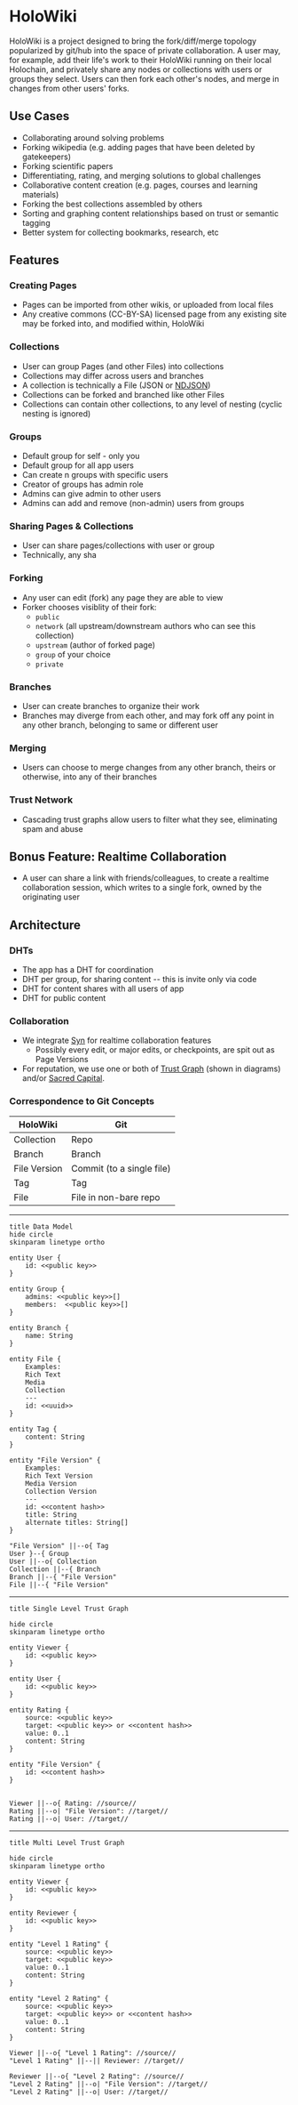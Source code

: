 # HoloWiki

HoloWiki is a project designed to bring the fork/diff/merge topology popularized by git/hub into the space of private collaboration. A user may, for example, add their life's work to their HoloWiki running on their local Holochain, and privately share any nodes or collections with users or groups they select. Users can then fork each other's nodes, and merge in changes from other users' forks.

## Use Cases

- Collaborating around solving problems
- Forking wikipedia (e.g. adding pages that have been deleted by gatekeepers)
- Forking scientific papers
- Differentiating, rating, and merging solutions to global challenges
- Collaborative content creation (e.g. pages, courses and learning materials)
- Forking the best collections assembled by others
- Sorting and graphing content relationships based on trust or semantic tagging
- Better system for collecting bookmarks, research, etc

## Features

### Creating Pages

- Pages can be imported from other wikis, or uploaded from local files
- Any creative commons (CC-BY-SA) licensed page from any existing site may be forked into, and modified within, HoloWiki

### Collections

- User can group Pages (and other Files) into collections
- Collections may differ across users and branches
- A collection is technically a File (JSON or [NDJSON](http://ndjson.org/))
- Collections can be forked and branched like other Files
- Collections can contain other collections, to any level of nesting (cyclic nesting is ignored)

### Groups

- Default group for self - only you
- Default group for all app users
- Can create n groups with specific users
- Creator of groups has admin role
- Admins can give admin to other users
- Admins can add and remove (non-admin) users from groups

### Sharing Pages & Collections

- User can share pages/collections with user or group
- Technically, any sha

### Forking

- Any user can edit (fork) any page they are able to view
- Forker chooses visiblity of their fork:
  - `public`
  - `network` (all upstream/downstream authors who can see this collection)
  - `upstream` (author of forked page)
  - `group` of your choice
  - `private`

### Branches

- User can create branches to organize their work
- Branches may diverge from each other, and may fork off any point in any other branch, belonging to same or different user

### Merging

- Users can choose to merge changes from any other branch, theirs or otherwise, into any of their branches

### Trust Network

- Cascading trust graphs allow users to filter what they see, eliminating spam and abuse

## Bonus Feature: Realtime Collaboration

- A user can share a link with friends/colleagues, to create a realtime collaboration session, which writes to a single fork, owned by the originating user

## Architecture

### DHTs

- The app has a DHT for coordination
- DHT per group, for sharing content -- this is invite only via code
- DHT for content shares with all users of app
- DHT for public content

### Collaboration

- We integrate [Syn](https://github.com/holochain/syn/blob/main/DESIGN.md) for realtime collaboration features
  - Possibly every edit, or major edits, or checkpoints, are spit out as Page Versions
- For reputation, we use one or both of [Trust Graph](https://github.com/trustgraph/trustgraph) (shown in diagrams) and/or [Sacred Capital](https://sacred-capital.gitbook.io/sacred-capital/).

### Correspondence to Git Concepts

| HoloWiki     | Git                       |
| ------------ | ------------------------- |
| Collection   | Repo                      |
| Branch       | Branch                    |
| File Version | Commit (to a single file) |
| Tag          | Tag                       |
| File         | File in non-bare repo     |

---

<!--
relevant docs:
- https://plantuml.com/ie-diagram
- https://plantuml.com/class-diagram
 -->

```plantuml
title Data Model
hide circle
skinparam linetype ortho

entity User {
    id: <<public key>>
}

entity Group {
    admins: <<public key>>[]
    members:  <<public key>>[]
}

entity Branch {
    name: String
}

entity File {
    Examples:
    Rich Text
    Media
    Collection
    ---
    id: <<uuid>>
}

entity Tag {
    content: String
}

entity "File Version" {
    Examples:
    Rich Text Version
    Media Version
    Collection Version
    ---
    id: <<content hash>>
    title: String
    alternate titles: String[]
}

"File Version" ||--o{ Tag
User }--{ Group
User ||--o{ Collection
Collection ||--{ Branch
Branch ||--{ "File Version"
File ||--{ "File Version"
```

---

```plantuml
title Single Level Trust Graph

hide circle
skinparam linetype ortho

entity Viewer {
    id: <<public key>>
}

entity User {
    id: <<public key>>
}

entity Rating {
    source: <<public key>>
    target: <<public key>> or <<content hash>>
    value: 0..1
    content: String
}

entity "File Version" {
    id: <<content hash>>
}


Viewer ||--o{ Rating: //source//
Rating ||--o| "File Version": //target//
Rating ||--o| User: //target//
```

---

```plantuml
title Multi Level Trust Graph

hide circle
skinparam linetype ortho

entity Viewer {
    id: <<public key>>
}

entity Reviewer {
    id: <<public key>>
}

entity "Level 1 Rating" {
    source: <<public key>>
    target: <<public key>>
    value: 0..1
    content: String
}

entity "Level 2 Rating" {
    source: <<public key>>
    target: <<public key>> or <<content hash>>
    value: 0..1
    content: String
}

Viewer ||--o{ "Level 1 Rating": //source//
"Level 1 Rating" ||--|| Reviewer: //target//

Reviewer ||--o{ "Level 2 Rating": //source//
"Level 2 Rating" ||--o| "File Version": //target//
"Level 2 Rating" ||--o| User: //target//
```
